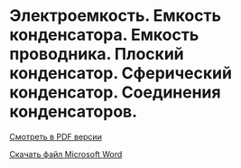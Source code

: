 # Электроемкость. Емкость конденсатора. Емкость проводника. Плоский конденсатор. Сферический конденсатор. Соединения конденсаторов.

[Смотреть в PDF версии](Билет%205.pdf)

[Скачать файл Microsoft Word](Билет%205.docx)